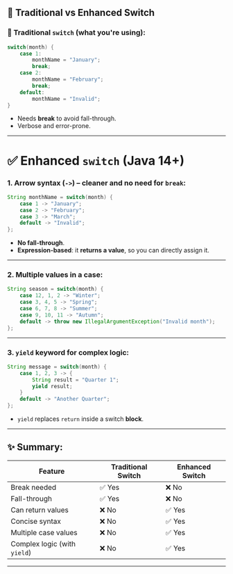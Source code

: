 
## 🔄 Traditional vs Enhanced Switch

### 🔹 Traditional `switch` (what you're using):
```java
switch(month) {
    case 1:
        monthName = "January";
        break;
    case 2:
        monthName = "February";
        break;
    default:
        monthName = "Invalid";
}
```
- Needs **break** to avoid fall-through.
- Verbose and error-prone.

---

# ✅ Enhanced `switch` (Java 14+)

### 1. **Arrow syntax (`->`)** – cleaner and no need for `break`:
```java
String monthName = switch(month) {
    case 1 -> "January";
    case 2 -> "February";
    case 3 -> "March";
    default -> "Invalid";
};
```

- **No fall-through**.
- **Expression-based**: it **returns a value**, so you can directly assign it.

---

### 2. **Multiple values in a case**:
```java
String season = switch(month) {
    case 12, 1, 2 -> "Winter";
    case 3, 4, 5 -> "Spring";
    case 6, 7, 8 -> "Summer";
    case 9, 10, 11 -> "Autumn";
    default -> throw new IllegalArgumentException("Invalid month");
};
```

---

### 3. **`yield` keyword** for complex logic:
```java
String message = switch(month) {
    case 1, 2, 3 -> {
        String result = "Quarter 1";
        yield result;
    }
    default -> "Another Quarter";
};
```

- `yield` replaces `return` inside a switch **block**.

---

## ✨ Summary:
| Feature | Traditional Switch | Enhanced Switch |
|--------|---------------------|-----------------|
| Break needed | ✅ Yes | ❌ No |
| Fall-through | ✅ Yes | ❌ No |
| Can return values | ❌ No | ✅ Yes |
| Concise syntax | ❌ No | ✅ Yes |
| Multiple case values | ❌ No | ✅ Yes |
| Complex logic (with `yield`) | ❌ No | ✅ Yes |

---
